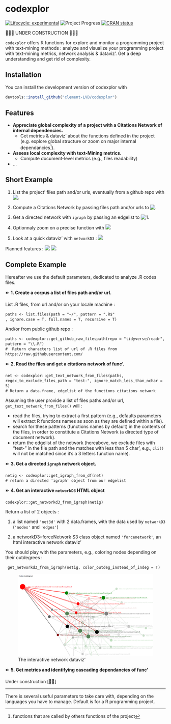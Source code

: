 
# codexplor

<!-- badges: start -->

[![Lifecycle:
experimental](https://img.shields.io/badge/lifecycle-experimental-orange.svg)](https://lifecycle.r-lib.org/articles/stages.html#experimental)
![Project Progress](https://img.shields.io/badge/R-black) [![CRAN
status](https://www.r-pkg.org/badges/version/codexplor)](https://CRAN.R-project.org/package=codexplor)
<!-- badges: end -->

🧰🔧🔨 UNDER CONSTRUCTION 🧰🔧🔨

`codexplor` offers R functions for explore and monitor a programming
project with text-mining methods : analyze and visualize your
programming project with text-mining metrics, network analysis &
dataviz’. Get a deep understanding and get rid of complexity.

## Installation

You can install the development version of codexplor with

``` r
devtools::install_github("clement-LVD/codexplor")
```

## Features

- **Appreciate global complexity of a project with a Citations Network
  of internal dependencies.**
  - Get metrics & dataviz’ about the functions defined in the project
    (e.g. explore global structure or zoom on major internal
    dependancies[^1]).
- **Assess local complexity with text-Mining metrics.**
  - Compute document-level metrics (e.g., files readability)
- …

## Short Example

1.  List the project’ files path and/or urls, eventually from a github
    repo with
    ![.](https://img.shields.io/badge/%7BScraping%7D-bold?style=flat&logoColor=black&logoSize=2&label=get-github-raw-filespath()&labelColor=green&color=black)

2.  Compute a Citations Network by passing files path and/or urls to
    ![.](https://img.shields.io/badge/%7BMethod%7D-bold?style=flat&logoColor=black&logoSize=2&label=get-text-network-from-files()&labelColor=yellow&color=black)

3.  Get a directed network with `igraph` by passing an edgelist to
    ![1.](https://img.shields.io/badge/%7Bigraph%7D-bold?style=flat&logoColor=black&logoSize=2&label=get-igraph-from-df()&labelColor=green&color=black)

4.  Optionnaly zoom on a precise function with
    ![](https://img.shields.io/badge/%7Bigraph%7D-bold?style=flat&logoColor=black&logoSize=2&label=filter-igraph-egonetwork()&labelColor=green&color=black)

5.  Look at a quick dataviz’ with `networkD3` :
    ![](https://img.shields.io/badge/%7BDataviz%7D-bold?style=flat&logoColor=black&logoSize=2&label=get-networkd3-from_igraph()&labelColor=yellow&color=black)

Planned features :
![](https://img.shields.io/badge/%7BMethod%7D-bold?style=flat&logoColor=black&logoSize=2&label=Text-mining&labelColor=orange&color=black)
![](https://img.shields.io/badge/%7BExport%7D-bold?style=flat&logoColor=black&logoSize=2&label=Reporting&labelColor=orange&color=black)

## Complete Example

Hereafter we use the default parameters, dedicated to analyze .R codes
files.

⏩ **1. Create a corpus a list of files path and/or url.**

List .R files, from url and/or on your locale machine :

    paths <- list.files(path = "~/", pattern = ".R$"
    , ignore.case = T, full.names = T, recursive = T) 

And/or from public github repo :

    paths <- codexplor::get_github_raw_filespath(repo = "tidyverse/readr", pattern = "\\.R")
    #  Return characters list of url of .R files from https://raw.githubusercontent.com/

⏩ **2. Read the files and get a citations network of func’.**

    net <- codexplor::get_text_network_from_files(paths, 
    regex_to_exclude_files_path = "test-", ignore_match_less_than_nchar = 5)
    # Return a data.frame, edgelist of the functions citations network

Assuming the user provide a list of files paths and/or url,
`get_text_network_from_files()` will :

- read the files, trying to extract a first pattern (e.g., defaults
  parameters will extract R functions names as soon as they are defined
  within a file).
- search for these patterns (functions names by default) in the contents
  of the files, in order to constitute a Citations Network (a directed
  type of document network).
- return the edgelist of the network (hereabove, we exclude files with
  “test-” in the file path and the matches with less than 5 char’, e.g.,
  `cli()` will not be matched since it’s a 3 letters function name).

⏩ **3. Get a directed `igraph` network object.**

    netig <- codexplor::get_igraph_from_df(net) 
    # return a directed 'igraph' object from our edgelist

⏩ **4. Get an interactive `networkD3` HTML object**

    codexplor::get_networkd3_from_igraph(netig) 

Return a list of 2 objects :

1.  a list named `'net3d'` with 2 data.frames, with the data used by
    `networkD3` (`'nodes'` and `'edges'`)

2.  a networkD3::forceNetwork S3 class object named `'forcenetwork'`, an
    html interactive network dataviz’

You should play with the parameters, e.g., coloring nodes depending on
their outdegrees :

     get_networkd3_from_igraph(netig, color_outdeg_instead_of_indeg = T) 

<figure>
<img src="man/figures/example_net3d_dataviz.png"
alt="The interactive network dataviz’" />
<figcaption aria-hidden="true">The interactive network
dataviz’</figcaption>
</figure>

⏩ **5. Get metrics and identifying cascading dependancies of func’**

Under construction \[🔧🔨\]

------------------------------------------------------------------------

There is several useful parameters to take care with, depending on the
languages you have to manage. Default is for a R programming project.

<!--
> `codexplor` help you to manage and analyze a programming project, giving you tools to figure out the big picture and to find the little wrench in the (net)work. 
&#10;> **Usecases 1.** As a head of a dozens of persons (non-tech) team', I have to dev' actively on the long run. codexplor help me to get the big picture of a large programming project quickly, with instant metrics & insights. Thanks to the network analysis and dataviz', I have deep insights about the project, such as for identifying theoritical vulnerability, for choosing where to start a polishing loop, but also for following a programming project over the long run. 
&#10;> **Usecases 2.** I can show the network or a small part of the network to the dev' and tech' profiles during our meetings or event prez'.
&#10;> **Usecases 3.** codexplor add insights on a particular function, as an help for the dev' when it come back on a project after a while (e.g., list all the local dependancies of a function and the functions that call it as a local dependancy).
&#10;-->
<!-- *Usecases of a quick programming project understanding*. codexplor goal is to *quickly* analyse your developing project, in order to *gain* time of comprehension, made your documentation, dataviz' of your project, etc. The features offered are crafted for coordinate large programming project, made helper func' for new colleagues and/or future you, formally identifying your higher-level func' and/or the most-frequently used as dependancies... and other handy features for priorizing your work by quickly figure out 'where' you have to pay attention. For example, before to change a parameter name in a func', you want to check what are the func' that used the one you want to modify. Same for changing the returned content or the behavior of a func' : you want to check which ones used this func' that you want to modify. You also want to offer an easy way to understand the chaining of your custom func'. -->

[^1]: functions that are called by others functions of the project

